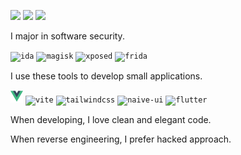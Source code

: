 [![](https://img.shields.io/badge/-Python-3e74a2?style=flat-square&logo=Python&logoColor=fff)](https://www.python.org/)
[![](https://img.shields.io/badge/-JavaScript-f7e018?style=flat-square&logo=javascript&logoColor=white)](https://www.ecma-international.org/)
[![](https://img.shields.io/badge/-Golang-007D9C?style=flat-square&logo=go&logoColor=fff)](https://golang.google.cn/)

<p>I major in software security.</p>

<code><img height="20" src="./images/ida.png" alt="ida" /></code>
<code><img height="20" src="./images/magisk.png" alt="magisk" /></code>
<code><img height="20" src="./images/xposed.svg" alt="xposed" /></code>
<code><img height="20" src="./images/frida.ico" alt="frida" /></code>
<br />

<p>I use these tools to develop small applications.</p>

<code><img height="20" src="https://raw.githubusercontent.com/github/explore/80688e429a7d4ef2fca1e82350fe8e3517d3494d/topics/vue/vue.png" alt="vue" /></code>
<code><img height="20" src="https://vitejs.dev/logo.svg" alt="vite" /></code>
<code><img height="20" src="https://tailwindcss.com/favicons/favicon-32x32.png" alt="tailwindcss" /></code>
<code><img height="20" src="https://camo.githubusercontent.com/b8ebecade711b9ae1fa306e7a1c9dd680fb56b0e2b9f015fec9cbad343570353/68747470733a2f2f6e6169766575692e6f73732d636e2d686f6e676b6f6e672e616c6979756e63732e636f6d2f6e616976656c6f676f2e737667" alt="naive-ui" /></code>
<code><img height="20" src="./images/flutter.svg" alt="flutter" /></code>
<br />


When developing, I love clean and elegant code.

When reverse engineering, I prefer hacked approach.
